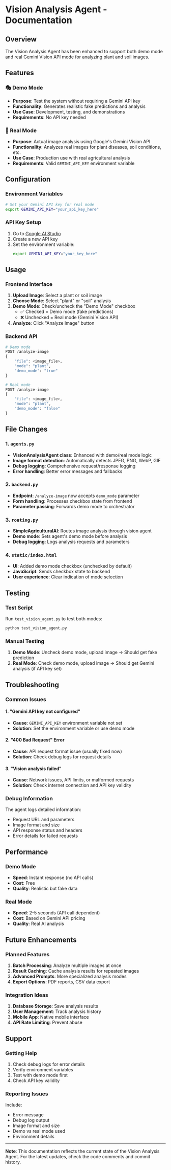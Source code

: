 # Vision Analysis Agent - Documentation

## Overview
The Vision Analysis Agent has been enhanced to support both demo mode and real Gemini Vision API mode for analyzing plant and soil images.

## Features

### 🎭 Demo Mode
- **Purpose**: Test the system without requiring a Gemini API key
- **Functionality**: Generates realistic fake predictions and analysis
- **Use Case**: Development, testing, and demonstrations
- **Requirements**: No API key needed

### 🔬 Real Mode
- **Purpose**: Actual image analysis using Google's Gemini Vision API
- **Functionality**: Analyzes real images for plant diseases, soil conditions, etc.
- **Use Case**: Production use with real agricultural analysis
- **Requirements**: Valid `GEMINI_API_KEY` environment variable

## Configuration

### Environment Variables
```bash
# Set your Gemini API key for real mode
export GEMINI_API_KEY="your_api_key_here"
```

### API Key Setup
1. Go to [Google AI Studio](https://makersuite.google.com/app/apikey)
2. Create a new API key
3. Set the environment variable:
   ```bash
   export GEMINI_API_KEY="your_key_here"
   ```

## Usage

### Frontend Interface
1. **Upload Image**: Select a plant or soil image
2. **Choose Mode**: Select "plant" or "soil" analysis
3. **Demo Mode**: Check/uncheck the "Demo Mode" checkbox
   - ✅ Checked = Demo mode (fake predictions)
   - ❌ Unchecked = Real mode (Gemini Vision API)
4. **Analyze**: Click "Analyze Image" button

### Backend API
```python
# Demo mode
POST /analyze-image
{
    "file": <image_file>,
    "mode": "plant",
    "demo_mode": "true"
}

# Real mode
POST /analyze-image
{
    "file": <image_file>,
    "mode": "plant", 
    "demo_mode": "false"
}
```

## File Changes

### 1. `agents.py`
- **VisionAnalysisAgent class**: Enhanced with demo/real mode logic
- **Image format detection**: Automatically detects JPEG, PNG, WebP, GIF
- **Debug logging**: Comprehensive request/response logging
- **Error handling**: Better error messages and fallbacks

### 2. `backend.py`
- **Endpoint**: `/analyze-image` now accepts `demo_mode` parameter
- **Form handling**: Processes checkbox state from frontend
- **Parameter passing**: Forwards demo mode to orchestrator

### 3. `routing.py`
- **SimpleAgriculturalAI**: Routes image analysis through vision agent
- **Demo mode**: Sets agent's demo mode before analysis
- **Debug logging**: Logs analysis requests and parameters

### 4. `static/index.html`
- **UI**: Added demo mode checkbox (unchecked by default)
- **JavaScript**: Sends checkbox state to backend
- **User experience**: Clear indication of mode selection

## Testing

### Test Script
Run `test_vision_agent.py` to test both modes:
```bash
python test_vision_agent.py
```

### Manual Testing
1. **Demo Mode**: Uncheck demo mode, upload image → Should get fake prediction
2. **Real Mode**: Check demo mode, upload image → Should get Gemini analysis (if API key set)

## Troubleshooting

### Common Issues

#### 1. "Gemini API key not configured"
- **Cause**: `GEMINI_API_KEY` environment variable not set
- **Solution**: Set the environment variable or use demo mode

#### 2. "400 Bad Request" Error
- **Cause**: API request format issue (usually fixed now)
- **Solution**: Check debug logs for request details

#### 3. "Vision analysis failed"
- **Cause**: Network issues, API limits, or malformed requests
- **Solution**: Check internet connection and API key validity

### Debug Information
The agent logs detailed information:
- Request URL and parameters
- Image format and size
- API response status and headers
- Error details for failed requests

## Performance

### Demo Mode
- **Speed**: Instant response (no API calls)
- **Cost**: Free
- **Quality**: Realistic but fake data

### Real Mode
- **Speed**: 2-5 seconds (API call dependent)
- **Cost**: Based on Gemini API pricing
- **Quality**: Real AI analysis

## Future Enhancements

### Planned Features
1. **Batch Processing**: Analyze multiple images at once
2. **Result Caching**: Cache analysis results for repeated images
3. **Advanced Prompts**: More specialized analysis modes
4. **Export Options**: PDF reports, CSV data export

### Integration Ideas
1. **Database Storage**: Save analysis results
2. **User Management**: Track analysis history
3. **Mobile App**: Native mobile interface
4. **API Rate Limiting**: Prevent abuse

## Support

### Getting Help
1. Check debug logs for error details
2. Verify environment variables
3. Test with demo mode first
4. Check API key validity

### Reporting Issues
Include:
- Error message
- Debug log output
- Image format and size
- Demo vs real mode used
- Environment details

---

**Note**: This documentation reflects the current state of the Vision Analysis Agent. For the latest updates, check the code comments and commit history.
